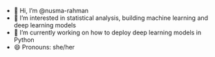 - 👋 Hi, I’m @nusma-rahman
- 👀 I’m interested in statistical analysis, building machine learning and deep learning models
- 🌱 I’m currently working on how to deploy deep learning models in Python
- 😄 Pronouns: she/her

<!---
nusma-rahman/nusma-rahman is a ✨ special ✨ repository because its `README.md` (this file) appears on your GitHub profile.
You can click the Preview link to take a look at your changes.
--->
